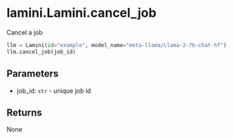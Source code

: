 # lamini.Lamini.cancel_job

Cancel a job

```python
llm = Lamini(id="example", model_name="meta-llama/Llama-2-7b-chat-hf")
llm.cancel_job(job_id)
```

## Parameters

-   job_id: `str` - unique job id

## Returns

None
